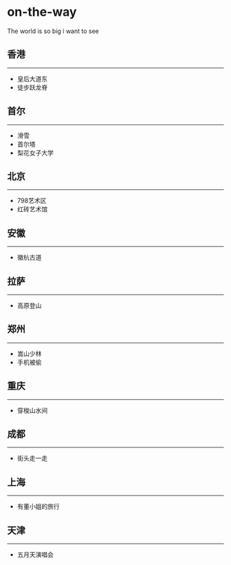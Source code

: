 # on-the-way
The world is so big i want to see

## 香港
--------
  - 皇后大道东
  - 徒步跃龙脊
  
## 首尔
-------
  - 滑雪
  - 首尔塔
  - 梨花女子大学
  
## 北京
------
  - 798艺术区
  - 红砖艺术馆
  
## 安徽
------
  - 徽杭古道

## 拉萨
------
  - 高原登山

## 郑州
------
  - 嵩山少林
  - 手机被偷

## 重庆
-------
  - 穿梭山水间

## 成都
-------
  - 街头走一走

## 上海
-------
  - 有董小姐的旅行

## 天津
------
  - 五月天演唱会

## 
